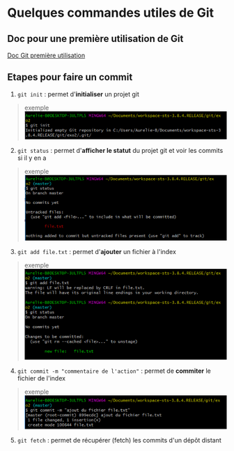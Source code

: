 ﻿# Quelques commandes utiles de Git 

## Doc pour une première utilisation de Git 

[Doc Git première utilisation](https://git-scm.com/book/fr/v1/D%C3%A9marrage-rapide-Param%C3%A9trage-%C3%A0-la-premi%C3%A8re-utilisation-de-Git)

## Etapes pour faire un commit

1. ```git init``` : permet d'**initialiser** un projet git 
> exemple
![commande git init](/pictures/ex_init.png)


2. ```git status``` : permet d'**afficher le statut** du projet git et voir les commits si il y en a
> exemple
![commande git status](/pictures/ex_status.png)


3. ```git add file.txt``` : permet d'**ajouter** un fichier à l'index 
> exemple
![commande git add](/pictures/ex_add.png)


4. ```git commit -m "commentaire de l'action"``` : permet de **commiter** le fichier de l'index
> exemple
![commande git commit](/pictures/ex_commit.png)

5.  ```git fetch``` : permet de récupérer (fetch) les commits d'un dépôt distant



